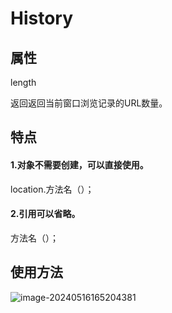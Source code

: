 # History

## 属性

length

返回返回当前窗口浏览记录的URL数量。

## 特点

#### 1.对象不需要创建，可以直接使用。       

location.方法名（）；

#### 2.引用可以省略。

方法名（）；

## 使用方法

![image-20240516165204381](../TyporaImage/image-20240516165204381.png)